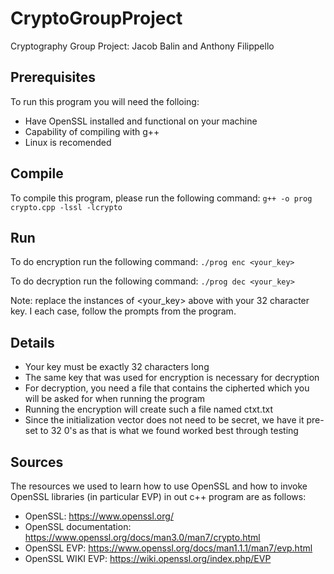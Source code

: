 # CryptoGroupProject
Cryptography Group Project: Jacob Balin and Anthony Filippello

## **Prerequisites**
To run this program you will need the folloing:
- Have OpenSSL installed and functional on your machine
- Capability of compiling with g++
- Linux is recomended
## **Compile**
To compile this program, please run the following command:
    ```
    g++ -o prog crypto.cpp -lssl -lcrypto
    ```

## **Run**
To do encryption run the following command:
    ```
    ./prog enc <your_key>
    ```

To do decryption run the following command:
    ```
    ./prog dec <your_key>
    ```
    
Note: replace the instances of <your_key> above with your 32 character key. I each case, follow the prompts from the program.

## **Details**
- Your key must be exactly 32 characters long
- The same key that was used for encryption is necessary for decryption
- For decryption, you need a file that contains the cipherted which you will be asked for when running the program
- Running the encryption will create such a file named ctxt.txt
- Since the initialization vector does not need to be secret, we have it pre-set to 32 0's as that is what we found worked best through testing
## **Sources**
The resources we used to learn how to use OpenSSL and how to invoke OpenSSL libraries (in particular EVP) in out c++ program are as follows:
- OpenSSL: https://www.openssl.org/
- OpenSSL documentation: https://www.openssl.org/docs/man3.0/man7/crypto.html
- OpenSSL EVP: https://www.openssl.org/docs/man1.1.1/man7/evp.html
- OpenSSL WIKI EVP: https://wiki.openssl.org/index.php/EVP
